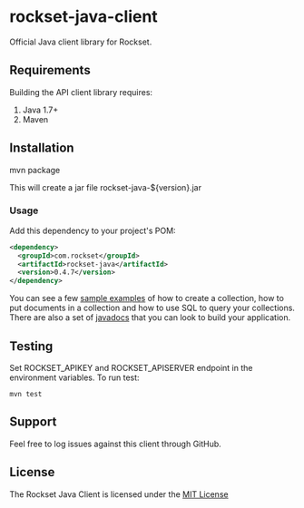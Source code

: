 # rockset-java-client

Official Java client library for Rockset.

## Requirements

Building the API client library requires:
1. Java 1.7+
2. Maven

## Installation

mvn package

This will create a jar file rockset-java-${version}.jar

### Usage

Add this dependency to your project's POM:

```xml
<dependency>
  <groupId>com.rockset</groupId>
  <artifactId>rockset-java</artifactId>
  <version>0.4.7</version>
</dependency>
```

You can see a few [sample examples](https://github.com/rockset/rockset-java-client/tree/dhruba_feedback/examples) of how to create a collection, how to put documents in a collection and how to use SQL to query your collections. There are also a set of [javadocs](http://docs.rockset.com/java-client/com/rockset/client/RocksetClient.html) that you can look to build your application.

## Testing
Set ROCKSET_APIKEY and ROCKSET_APISERVER endpoint in the environment variables. To run test:
```
mvn test
```

## Support

Feel free to log issues against this client through GitHub.

## License

The Rockset Java Client is licensed under the [MIT License](https://github.com/rockset/rockset-java-client/blob/master/LICENSE)
